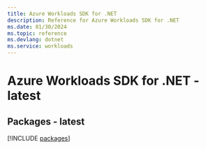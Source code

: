 ```yaml
---
title: Azure Workloads SDK for .NET
description: Reference for Azure Workloads SDK for .NET
ms.date: 01/30/2024
ms.topic: reference
ms.devlang: dotnet
ms.service: workloads
---
```

# Azure Workloads SDK for .NET - latest
## Packages - latest
[!INCLUDE [packages](workloads-index.md)]
